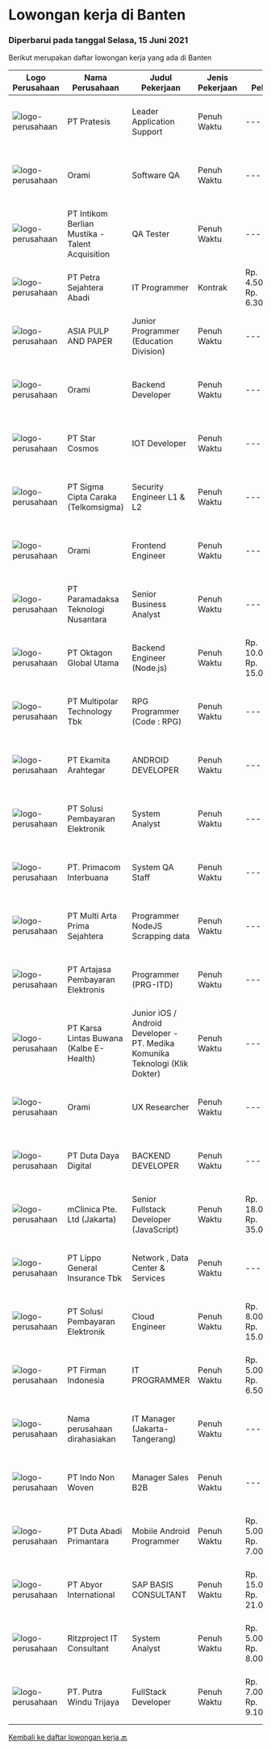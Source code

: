 
  # Lowongan kerja di Banten

  ### Diperbarui pada tanggal Selasa, 15 Juni 2021

  Berikut merupakan daftar lowongan kerja yang ada di Banten

  |Logo Perusahaan | Nama Perusahaan | Judul Pekerjaan | Jenis Pekerjaan | Gaji Pekerjaan | Lokasi | Deskripsi | Tanggal diunggah | Pranala |
  | -------------- | --------------- | --------------- | --------- | --------- | -------------- | ------- | ----------- | ----------- |
  |![logo-perusahaan](https://image-service-cdn.seek.com.au/421c856f23940be4838215824b159b7a59690cd5/ee4dce1061f3f616224767ad58cb2fc751b8d2dc)|PT Pratesis|Leader Application Support|Penuh Waktu|---|Tangerang|ObjectiveManage the performance of the Product Support Team and ensure that Service Level Agreements are achieved as set by the business. Ensure the...|Minggu, 13 Juni 2021|https://www.jobstreet.co.id/id/job/leader-application-support-3547132?token=0~bf1fa705-2a99-4bec-9cff-f572d497e9b3&sectionRank=1&jobId=jobstreet-id-job-3547132|
|![logo-perusahaan](https://image-service-cdn.seek.com.au/5665bd4fde839b0909a79c4061baca3eb4f22607/ee4dce1061f3f616224767ad58cb2fc751b8d2dc)|Orami|Software QA|Penuh Waktu|---|Tangerang|Requirements : A Bachelor's Degree in Information Technology, Computer Science. or equivalent Ability to understand and expand business requirements...|Senin, 14 Juni 2021|https://www.jobstreet.co.id/id/job/software-qa-3556051?token=0~bf1fa705-2a99-4bec-9cff-f572d497e9b3&sectionRank=2&jobId=jobstreet-id-job-3556051|
|![logo-perusahaan](https://image-service-cdn.seek.com.au/a5ed087c91d94dac0c755515ba2459975f37a3de/ee4dce1061f3f616224767ad58cb2fc751b8d2dc)|PT Intikom Berlian Mustika - Talent Acquisition|QA Tester|Penuh Waktu|---|Tangerang|Candidate must possess at least Diploma, Bachelor Degree in Engineering (Computer/Telecommunication), Computer Science/Information Technology or...|Senin, 14 Juni 2021|https://www.jobstreet.co.id/id/job/qa-tester-3555205?token=0~bf1fa705-2a99-4bec-9cff-f572d497e9b3&sectionRank=3&jobId=jobstreet-id-job-3555205|
|![logo-perusahaan](https://image-service-cdn.seek.com.au/86675ee035430c331caf15cde73e5cf8d66a7a75/ee4dce1061f3f616224767ad58cb2fc751b8d2dc)|PT Petra Sejahtera Abadi|IT Programmer|Kontrak|Rp. 4.500.000-Rp. 6.300.000|Tangerang|Kualifikasi: Sarjana Teknik Informatika / Teknik Komputer / Sistem Informasi / Pendidikan Terkait dengan IPK minimal 3,00 (skala 4). Memahami logika...|Minggu, 13 Juni 2021|https://www.jobstreet.co.id/id/job/it-programmer-3547756?token=0~bf1fa705-2a99-4bec-9cff-f572d497e9b3&sectionRank=4&jobId=jobstreet-id-job-3547756|
|![logo-perusahaan](https://image-service-cdn.seek.com.au/36a2feaca71ed37bd63769225373ce9c5cab5eea/ee4dce1061f3f616224767ad58cb2fc751b8d2dc)|ASIA PULP AND PAPER|Junior Programmer (Education Division)|Penuh Waktu|---|Tangerang|Bachelor’s (S1) or minimum Diploma (D3) degree in IT or Engineering Good Communication Skill - Fluent in English Fresh Graduate are welcome to apply...|Selasa, 15 Juni 2021|https://www.jobstreet.co.id/id/job/junior-programmer-education-division-3556259?token=0~bf1fa705-2a99-4bec-9cff-f572d497e9b3&sectionRank=5&jobId=jobstreet-id-job-3556259|
|![logo-perusahaan](https://image-service-cdn.seek.com.au/5665bd4fde839b0909a79c4061baca3eb4f22607/ee4dce1061f3f616224767ad58cb2fc751b8d2dc)|Orami|Backend Developer|Penuh Waktu|---|Tangerang|Understand the problems at hand and propose technical solutions Plan and breakdown required steps to achieve agreed goals Manage time and activities...|Senin, 14 Juni 2021|https://www.jobstreet.co.id/id/job/backend-developer-3556065?token=0~bf1fa705-2a99-4bec-9cff-f572d497e9b3&sectionRank=6&jobId=jobstreet-id-job-3556065|
|![logo-perusahaan](https://image-service-cdn.seek.com.au/7b74f7ea3aa744cb9d1024998db995e5aa7156c4/ee4dce1061f3f616224767ad58cb2fc751b8d2dc)|PT Star Cosmos|IOT Developer|Penuh Waktu|---|Tangerang|Minimal lulusan S1 Elektro/Teknik Elektro, dengan pengalaman minimal 2 tahun di IOT Developer Usia 23-29 tahun Keahlian/Kemampuan: Arduino, Raspberry...|Selasa, 15 Juni 2021|https://www.jobstreet.co.id/id/job/iot-developer-3556270?token=0~bf1fa705-2a99-4bec-9cff-f572d497e9b3&sectionRank=7&jobId=jobstreet-id-job-3556270|
|![logo-perusahaan](https://image-service-cdn.seek.com.au/41590888b6b09379b9e08d52586169c855f4df77/ee4dce1061f3f616224767ad58cb2fc751b8d2dc)|PT Sigma Cipta Caraka (Telkomsigma)|Security Engineer L1 & L2|Penuh Waktu|---|Tangerang|General Qualifications Min. diplomas's degree in Information Technology Computer or any related field Minimum 1+ years of experience with SPLUNK...|Senin, 14 Juni 2021|https://www.jobstreet.co.id/id/job/security-engineer-l1-l2-3555209?token=0~bf1fa705-2a99-4bec-9cff-f572d497e9b3&sectionRank=8&jobId=jobstreet-id-job-3555209|
|![logo-perusahaan](https://image-service-cdn.seek.com.au/5665bd4fde839b0909a79c4061baca3eb4f22607/ee4dce1061f3f616224767ad58cb2fc751b8d2dc)|Orami|Frontend Engineer|Penuh Waktu|---|Tangerang|Requirements : A Bachelor's Degree in Information Technology, Computer Science. or equivalent At least 2 years of experience in web development...|Senin, 14 Juni 2021|https://www.jobstreet.co.id/id/job/frontend-engineer-3556058?token=0~bf1fa705-2a99-4bec-9cff-f572d497e9b3&sectionRank=9&jobId=jobstreet-id-job-3556058|
|![logo-perusahaan](https://image-service-cdn.seek.com.au/8deaa9a71fd9bf1839ac941c88d25be16beeb7bb/ee4dce1061f3f616224767ad58cb2fc751b8d2dc)|PT Paramadaksa Teknologi Nusantara|Senior Business Analyst|Penuh Waktu|---|Tangerang|We are designing and developing innovative new applications related to Indonesian traditional retail sector. Digitalization of this sector presents...|Sabtu, 12 Juni 2021|https://www.jobstreet.co.id/id/job/senior-business-analyst-3554780?token=0~bf1fa705-2a99-4bec-9cff-f572d497e9b3&sectionRank=10&jobId=jobstreet-id-job-3554780|
|![logo-perusahaan](https://image-service-cdn.seek.com.au/aedac0bde51fc28d94673d8fc42b21f3e58a2f7d/ee4dce1061f3f616224767ad58cb2fc751b8d2dc)|PT Oktagon Global Utama|Backend Engineer (Node.js)|Penuh Waktu|Rp. 10.000.000-Rp. 15.000.000|Tangerang|Job Requirements Candidate must possess at least Bachelor's Degree in Computer Science/Information Technology or equivalent. At least 4 Year(s) of...|Senin, 14 Juni 2021|https://www.jobstreet.co.id/id/job/backend-engineer-node-js-3547908?token=0~bf1fa705-2a99-4bec-9cff-f572d497e9b3&sectionRank=11&jobId=jobstreet-id-job-3547908|
|![logo-perusahaan](https://image-service-cdn.seek.com.au/fac8ec91dcc0012b551a1f20f6d2707a1f7be282/ee4dce1061f3f616224767ad58cb2fc751b8d2dc)|PT Multipolar Technology Tbk|RPG Programmer (Code : RPG)|Penuh Waktu|---|Tangerang|Scope of works : Analyses and design software’s requirement and specification Develop, test and evaluate new/existing system To produce system...|Sabtu, 12 Juni 2021|https://www.jobstreet.co.id/id/job/rpg-programmer-code-:-rpg-3540963?token=0~bf1fa705-2a99-4bec-9cff-f572d497e9b3&sectionRank=12&jobId=jobstreet-id-job-3540963|
|![logo-perusahaan](https://image-service-cdn.seek.com.au/2d08a11a433d90f4eb0448b568bbe86ccbb06554/ee4dce1061f3f616224767ad58cb2fc751b8d2dc)|PT Ekamita Arahtegar|ANDROID DEVELOPER|Penuh Waktu|---|Tangerang|Bekerja sama dalam team Developer dalam hal design dan pengembangan aplikasi Android serta melakukan evaluasi dan perbaikan-perbaikan yang...|Minggu, 13 Juni 2021|https://www.jobstreet.co.id/id/job/android-developer-3546809?token=0~bf1fa705-2a99-4bec-9cff-f572d497e9b3&sectionRank=13&jobId=jobstreet-id-job-3546809|
|![logo-perusahaan](https://image-service-cdn.seek.com.au/0401c56e928487d2f29123172ea6acb5d2a335c6/ee4dce1061f3f616224767ad58cb2fc751b8d2dc)|PT Solusi Pembayaran Elektronik|System Analyst|Penuh Waktu|---|Tangerang|Deskripsi Pekerjaan: Terlibat dalam proses SDLC suatu projek / product dan membuat dokumen TSD (Technical Spesification Document) pada aplikasi baru...|Jumat, 11 Juni 2021|https://www.jobstreet.co.id/id/job/system-analyst-3545193?token=0~bf1fa705-2a99-4bec-9cff-f572d497e9b3&sectionRank=14&jobId=jobstreet-id-job-3545193|
|![logo-perusahaan](https://image-service-cdn.seek.com.au/0962bebcc73085628db47370145df1013da6fb63/ee4dce1061f3f616224767ad58cb2fc751b8d2dc)|PT. Primacom Interbuana|System QA Staff|Penuh Waktu|---|Tangerang|Kualifikasi: Usia Maksimal 30 Tahun Pendidikan S1 dari Jurusan Teknik Informatika/Sistem Informasi, IPK Minimal 2.80 Memiliki Pengalaman sebagai...|Jumat, 11 Juni 2021|https://www.jobstreet.co.id/id/job/system-qa-staff-3553697?token=0~bf1fa705-2a99-4bec-9cff-f572d497e9b3&sectionRank=15&jobId=jobstreet-id-job-3553697|
|![logo-perusahaan](https://image-service-cdn.seek.com.au/b44c3829bae9a530d5067d865bd6abd746c44067/ee4dce1061f3f616224767ad58cb2fc751b8d2dc)|PT Multi Arta Prima Sejahtera|Programmer NodeJS Scrapping data|Penuh Waktu|---|Tangerang|NodeJS SCRAPPING DATA SPECIALISTQualifications: Graduated from any major, specially in Information technology or computer. Experience in scrapping...|Sabtu, 12 Juni 2021|https://www.jobstreet.co.id/id/job/programmer-nodejs-scrapping-data-3554823?token=0~bf1fa705-2a99-4bec-9cff-f572d497e9b3&sectionRank=16&jobId=jobstreet-id-job-3554823|
|![logo-perusahaan](https://image-service-cdn.seek.com.au/55aded1287383eeeb6207d2664b4836add413aaf/ee4dce1061f3f616224767ad58cb2fc751b8d2dc)|PT Artajasa Pembayaran Elektronis|Programmer (PRG-ITD)|Penuh Waktu|---|Tangerang|AREAS OF RESPONSIBILITY: Apply industry best practices to design, develop, test, deploy, support and maintain complex applications in clean and...|Sabtu, 12 Juni 2021|https://www.jobstreet.co.id/id/job/programmer-prg-itd-3546486?token=0~bf1fa705-2a99-4bec-9cff-f572d497e9b3&sectionRank=17&jobId=jobstreet-id-job-3546486|
|![logo-perusahaan](https://image-service-cdn.seek.com.au/6daff1c2aaad99190b08764b6537db14cbd8ac0b/ee4dce1061f3f616224767ad58cb2fc751b8d2dc)|PT Karsa Lintas Buwana (Kalbe E-Health)|Junior iOS / Android Developer - PT. Medika Komunika Teknologi (Klik Dokter)|Penuh Waktu|---|Tangerang|Responsibilities : Support the entire application lifecycle Build application for mobile platform Collaborate with a team to define, design, and...|Sabtu, 12 Juni 2021|https://www.jobstreet.co.id/id/job/junior-ios-android-developer-pt-medika-komunika-teknologi-klik-dokter-3540911?token=0~bf1fa705-2a99-4bec-9cff-f572d497e9b3&sectionRank=18&jobId=jobstreet-id-job-3540911|
|![logo-perusahaan](https://image-service-cdn.seek.com.au/5665bd4fde839b0909a79c4061baca3eb4f22607/ee4dce1061f3f616224767ad58cb2fc751b8d2dc)|Orami|UX Researcher|Penuh Waktu|---|Tangerang|Job Description: Work with the product managers, designers, engineers, and data scientists to conduct user research. Craft collaborative research...|Jumat, 11 Juni 2021|https://www.jobstreet.co.id/id/job/ux-researcher-3544806?token=0~bf1fa705-2a99-4bec-9cff-f572d497e9b3&sectionRank=19&jobId=jobstreet-id-job-3544806|
|![logo-perusahaan](https://image-service-cdn.seek.com.au/37f4b10d9e280f6584590c1587ef913ae87be15d/ee4dce1061f3f616224767ad58cb2fc751b8d2dc)|PT Duta Daya Digital|BACKEND DEVELOPER|Penuh Waktu|---|Tangerang|Job Roles: Build and extend our backend code based on SOLID Principle and Clean Code Build APIs that serve our frontend apps (mobile/web) Refactor and...|Sabtu, 12 Juni 2021|https://www.jobstreet.co.id/id/job/backend-developer-3545499?token=0~bf1fa705-2a99-4bec-9cff-f572d497e9b3&sectionRank=20&jobId=jobstreet-id-job-3545499|
|![logo-perusahaan](https://image-service-cdn.seek.com.au/7665bb5bd589f085f653b36d2f3cbccaf93e5953/ee4dce1061f3f616224767ad58cb2fc751b8d2dc)|mClinica Pte. Ltd (Jakarta)|Senior Fullstack Developer (JavaScript)|Penuh Waktu|Rp. 18.000.000-Rp. 35.000.000|Bali|mClinica is hiring for a Senior Fullstack Developer to serve our clients in Southeast Asia and support our growth regionally and globally. We are...|Senin, 14 Juni 2021|https://www.jobstreet.co.id/id/job/senior-fullstack-developer-javascript-3555534?token=0~bf1fa705-2a99-4bec-9cff-f572d497e9b3&sectionRank=21&jobId=jobstreet-id-job-3555534|
|![logo-perusahaan](https://image-service-cdn.seek.com.au/c328ab6841348541901fb1f5f985d49e130c628c/ee4dce1061f3f616224767ad58cb2fc751b8d2dc)|PT Lippo General Insurance Tbk|Network , Data Center & Services|Penuh Waktu|---|Jakarta Raya|Deskripsi pekerjaan: Menginstall, konfigurasi dan support jaringan sesuai kebutuhanBertanggung jawab untuk administrasi sistem termasuk jaringan...|Kamis, 10 Juni 2021|https://www.jobstreet.co.id/id/job/network-data-center-services-3553357?token=0~bf1fa705-2a99-4bec-9cff-f572d497e9b3&sectionRank=22&jobId=jobstreet-id-job-3553357|
|![logo-perusahaan](https://image-service-cdn.seek.com.au/0401c56e928487d2f29123172ea6acb5d2a335c6/ee4dce1061f3f616224767ad58cb2fc751b8d2dc)|PT Solusi Pembayaran Elektronik|Cloud Engineer|Penuh Waktu|Rp. 8.000.000-Rp. 15.000.000|Tangerang|Kualifikasi : Berpengalaman dibidang yang dilamar minimal 1 tahun Memiliki pengetahuan dan implementasi teknologi di salah satu Cloud Platform : GCP...|Sabtu, 12 Juni 2021|https://www.jobstreet.co.id/id/job/cloud-engineer-3541791?token=0~bf1fa705-2a99-4bec-9cff-f572d497e9b3&sectionRank=23&jobId=jobstreet-id-job-3541791|
|![logo-perusahaan](https://image-service-cdn.seek.com.au/08b10405cfbe3806f5fcdcf613c0b2aaf78396d1/ee4dce1061f3f616224767ad58cb2fc751b8d2dc)|PT Firman Indonesia|IT PROGRAMMER|Penuh Waktu|Rp. 5.000.000-Rp. 6.500.000|Tangerang|Pendidikan minimal D3 Teknologi Informasi Menguasai Web Programming,VB.Net, PHP, java script, Web Developer, Aplikasi Android dan Aplikasi IOS Fresh...|Jumat, 11 Juni 2021|https://www.jobstreet.co.id/id/job/it-programmer-3554607?token=0~bf1fa705-2a99-4bec-9cff-f572d497e9b3&sectionRank=24&jobId=jobstreet-id-job-3554607|
|![logo-perusahaan](https://us.123rf.com/450wm/pavelstasevich/pavelstasevich1811/pavelstasevich181101027/112815900-stock-vector-no-image-available-icon-flat-vector.jpg?ver=6)|Nama perusahaan dirahasiakan|IT Manager (Jakarta- Tangerang)|Penuh Waktu|---|Jakarta Barat|Usia maksimal 40 tahun Pendidikan minimal S1 Teknik Informatika/Sistem Informasi Berpengalaman minimal 5 tahun sebagai Manager IT Memahami Software...|Kamis, 10 Juni 2021|https://www.jobstreet.co.id/id/job/it-manager-jakarta-tangerang-3553524?token=0~bf1fa705-2a99-4bec-9cff-f572d497e9b3&sectionRank=25&jobId=jobstreet-id-job-3553524|
|![logo-perusahaan](https://image-service-cdn.seek.com.au/e3adb0d91c06d8da923d6249a3204782c433ff55/ee4dce1061f3f616224767ad58cb2fc751b8d2dc)|PT Indo Non Woven|Manager Sales B2B|Penuh Waktu|---|Tangerang|RESPONSIBILITIES Build and Maintaince good relationship with existing account and able for new account Optimize sales target by negotiation with...|Kamis, 10 Juni 2021|https://www.jobstreet.co.id/id/job/manager-sales-b2b-3553373?token=0~bf1fa705-2a99-4bec-9cff-f572d497e9b3&sectionRank=26&jobId=jobstreet-id-job-3553373|
|![logo-perusahaan](https://image-service-cdn.seek.com.au/a99770af25aec9f8652ddebf0826fe2fb0e7ccd9/ee4dce1061f3f616224767ad58cb2fc751b8d2dc)|PT Duta Abadi Primantara|Mobile Android Programmer|Penuh Waktu|Rp. 5.000.000-Rp. 7.000.000|Tangerang|JOB DESCRIPTION : Evaluate existing applications to reprogram, update and add new features Understand client requirements and how they translate in...|Kamis, 10 Juni 2021|https://www.jobstreet.co.id/id/job/mobile-android-programmer-3553180?token=0~bf1fa705-2a99-4bec-9cff-f572d497e9b3&sectionRank=27&jobId=jobstreet-id-job-3553180|
|![logo-perusahaan](https://image-service-cdn.seek.com.au/f5a26d6046d19d6d82dd3c2e9579185a7427c7f1/ee4dce1061f3f616224767ad58cb2fc751b8d2dc)|PT Abyor International|SAP BASIS CONSULTANT|Penuh Waktu|Rp. 15.000.000-Rp. 21.000.000|Banten|Roles and Responsibilities:-• To gather user business &amp; technical requirements and define the scope of work• To design SAP cloud architect• To...|Minggu, 13 Juni 2021|https://www.jobstreet.co.id/id/job/sap-basis-consultant-3547536?token=0~bf1fa705-2a99-4bec-9cff-f572d497e9b3&sectionRank=28&jobId=jobstreet-id-job-3547536|
|![logo-perusahaan](https://image-service-cdn.seek.com.au/b1ca43b8824cabf6aa925cc616848969445dd63a/ee4dce1061f3f616224767ad58cb2fc751b8d2dc)|Ritzproject IT Consultant|System Analyst|Penuh Waktu|Rp. 5.000.000-Rp. 8.000.000|Tangerang|Kualifikasi: Memiliki gelar S1 Teknik Informatika/ Sistem Informasi Kandidat memiliki 1 Tahun pengalaman kerja/ project (baik profesional maupun...|Senin, 14 Juni 2021|https://www.jobstreet.co.id/id/job/system-analyst-3555697?token=0~bf1fa705-2a99-4bec-9cff-f572d497e9b3&sectionRank=29&jobId=jobstreet-id-job-3555697|
|![logo-perusahaan](https://image-service-cdn.seek.com.au/9058d1a134969a0b75e9d1f62d609f299d3c1610/ee4dce1061f3f616224767ad58cb2fc751b8d2dc)|PT. Putra Windu Trijaya|FullStack Developer|Penuh Waktu|Rp. 7.000.000-Rp. 9.100.000|Tangerang|Kandidat harus memiliki setidaknya Gelar Sarjana di Teknik (Komputer/Telekomunikasi) atau setara. Setidaknya memiliki 3 tahun pengalaman dalam bidang...|Jumat, 11 Juni 2021|https://www.jobstreet.co.id/id/job/fullstack-developer-3539291?token=0~bf1fa705-2a99-4bec-9cff-f572d497e9b3&sectionRank=30&jobId=jobstreet-id-job-3539291|


  [Kembali ke daftar lowongan kerja 🔙](../README.md#daftar-lowongan-kerja)
  